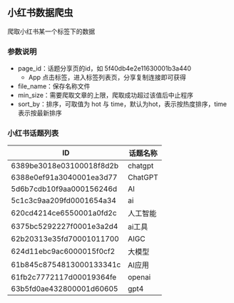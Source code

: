 ## 小红书数据爬虫

爬取小红书某一个标签下的数据

### 参数说明

- page_id：话题分享页的id，如 5f40db4e2e11630001b3a440
  - App 点击标签，进入标签列表页，分享复制连接即可获得
- file_name：保存名称文件
- min_size：需要爬取文章的上限，爬取成功超过该值后中止程序
- sort_by：排序，可取值为 hot 与 time，默认为hot，表示按热度排序，time表示按最新排序

### 小红书话题列表

| ID                | 话题名称         |
| ----------------- | ------------- |
| 6389be3018e03100018f8d2b | chatgpt       |
| 6388e0ef91a3040001ea3d77 | ChatGPT       |
| 5d6b7cdb10f9aa000156246d | AI            |
| 5c1c3c9aa209fd0001654a34 | ai            |
| 620cd4214ce6550001a0fd2c | 人工智能       |
| 6375bc5292227f0001e3a2d4 | ai工具        |
| 62b20313e35fd70001011700 | AIGC          |
| 624d11ebc9ac6000015f0cf2 | 大模型         |
| 61b845c8754813000133341c | AI应用        |
| 61fb2c7772117d00019364fe | openai       |
| 63b5fd0ae432800001d60605 | gpt4         |
